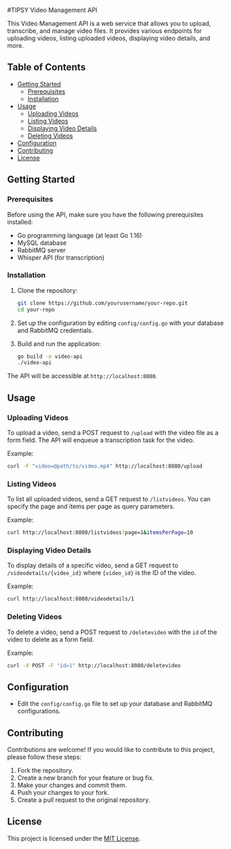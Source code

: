 
#TIPSY Video Management API

This Video Management API is a web service that allows you to upload, transcribe, and manage video files. It provides various endpoints for uploading videos, listing uploaded videos, displaying video details, and more.

## Table of Contents

- [Getting Started](#getting-started)
  - [Prerequisites](#prerequisites)
  - [Installation](#installation)
- [Usage](#usage)
  - [Uploading Videos](#uploading-videos)
  - [Listing Videos](#listing-videos)
  - [Displaying Video Details](#displaying-video-details)
  - [Deleting Videos](#deleting-videos)
- [Configuration](#configuration)
- [Contributing](#contributing)
- [License](#license)

## Getting Started

### Prerequisites

Before using the API, make sure you have the following prerequisites installed:

- Go programming language (at least Go 1.16)
- MySQL database
- RabbitMQ server
- Whisper API (for transcription)

### Installation

1. Clone the repository:

   ```bash
   git clone https://github.com/yourusername/your-repo.git
   cd your-repo
   ```

2. Set up the configuration by editing `config/config.go` with your database and RabbitMQ credentials.

3. Build and run the application:

   ```bash
   go build -o video-api
   ./video-api
   ```

The API will be accessible at `http://localhost:8080`.

## Usage

### Uploading Videos

To upload a video, send a POST request to `/upload` with the video file as a form field. The API will enqueue a transcription task for the video.

Example:

```bash
curl -F "video=@path/to/video.mp4" http://localhost:8080/upload
```

### Listing Videos

To list all uploaded videos, send a GET request to `/listvideos`. You can specify the page and items per page as query parameters.

Example:

```bash
curl http://localhost:8080/listvideos?page=1&itemsPerPage=10
```

### Displaying Video Details

To display details of a specific video, send a GET request to `/videodetails/{video_id}` where `{video_id}` is the ID of the video.

Example:

```bash
curl http://localhost:8080/videodetails/1
```

### Deleting Videos

To delete a video, send a POST request to `/deletevideo` with the `id` of the video to delete as a form field.

Example:

```bash
curl -X POST -F "id=1" http://localhost:8080/deletevideo
```

## Configuration

- Edit the `config/config.go` file to set up your database and RabbitMQ configurations.

## Contributing

Contributions are welcome! If you would like to contribute to this project, please follow these steps:

1. Fork the repository.
2. Create a new branch for your feature or bug fix.
3. Make your changes and commit them.
4. Push your changes to your fork.
5. Create a pull request to the original repository.

## License

This project is licensed under the [MIT License](LICENSE).


